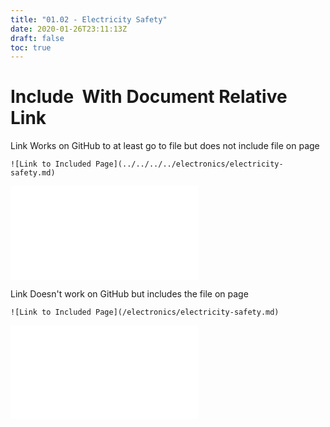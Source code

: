 ```yaml
---
title: "01.02 - Electricity Safety"
date: 2020-01-26T23:11:13Z
draft: false
toc: true
---
```


# Include ![]() With Document Relative Link

Link Works on GitHub to at least go to file but does not include file on page

`![Link to Included Page](../../../../electronics/electricity-safety.md)`

![Link to Included Page](../../../../electronics/electricity-safety.md)

Link Doesn't work on GitHub but includes the file on page

`![Link to Included Page](/electronics/electricity-safety.md)`

![Link to Included Page](/electronics/electricity-safety.md)
